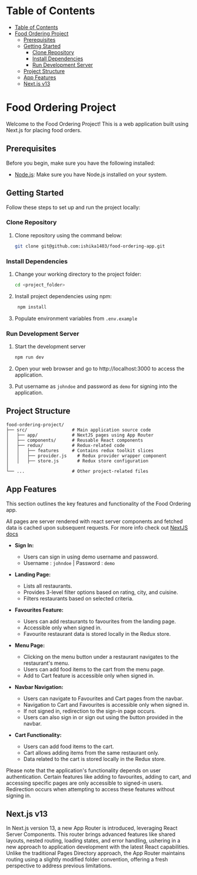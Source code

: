 # Table of Contents

- [Table of Contents](#table-of-contents)
- [Food Ordering Project](#food-ordering-project)
  - [Prerequisites](#prerequisites)
  - [Getting Started](#getting-started)
    - [Clone Repository](#clone-repository)
    - [Install Dependencies](#install-dependencies)
    - [Run Development Server](#run-development-server)
  - [Project Structure](#project-structure)
  - [App Features](#app-features)
  - [Next.js v13](#nextjs-v13)

# Food Ordering Project

Welcome to the Food Ordering Project! This is a web application built using Next.js for placing food orders.

## Prerequisites

Before you begin, make sure you have the following installed:

- [Node.js](https://nodejs.org/): Make sure you have Node.js installed on your system.

## Getting Started

Follow these steps to set up and run the project locally:

### Clone Repository

1. Clone repository using the command below:

   ```sh
   git clone git@github.com:ishika1403/food-ordering-app.git
   ```

### Install Dependencies

1. Change your working directory to the project folder:

   ```sh
   cd <project_folder>
   ```

2. Install project dependencies using npm:

   ```sh
    npm install
   ```

3. Populate environment variables from `.env.example`

### Run Development Server

1. Start the development server

   ```sh
   npm run dev
   ```

2. Open your web browser and go to http://localhost:3000 to access the application.

3. Put username as `johndoe` and password as `demo` for signing into the application.

## Project Structure

```plaintext
food-ordering-project/
├── src/                 # Main application source code
│   ├── app/             # NextJS pages using App Router
│   ├── components/      # Reusable React components
│   ├── redux/           # Redux-related code
│   │   ├── features     # Contains redux toolkit slices
│   │   ├── provider.js    # Redux provider wrapper component
│   │   ├── store.js       # Redux store configuration
│
└── ...                  # Other project-related files
```

## App Features

This section outlines the key features and functionality of the Food Ordering app.

All pages are server rendered with react server components and fetched data is cached upon subsequent requests. For more info check out [NextJS docs](https://nextjs.org/docs/app/building-your-application/caching)

- **Sign In:**

  - Users can sign in using demo username and password.
  - Username : `johndoe` | Password : `demo`

- **Landing Page:**
  - Lists all restaurants.
  - Provides 3-level filter options based on rating, city, and cuisine.
  - Filters restaurants based on selected criteria.
- **Favourites Feature:**

  - Users can add restaurants to favourites from the landing page.
  - Accessible only when signed in.
  - Favourite restaurant data is stored locally in the Redux store.

- **Menu Page:**

  - Clicking on the menu button under a restaurant navigates to the restaurant's menu.
  - Users can add food items to the cart from the menu page.
  - Add to Cart feature is accessible only when signed in.

- **Navbar Navigation:**

  - Users can navigate to Favourites and Cart pages from the navbar.
  - Navigation to Cart and Favourites is accessible only when signed in.
  - If not signed in, redirection to the sign-in page occurs.
  - Users can also sign in or sign out using the button provided in the navbar.

- **Cart Functionality:**
  - Users can add food items to the cart.
  - Cart allows adding items from the same restaurant only.
  - Data related to the cart is stored locally in the Redux store.

Please note that the application's functionality depends on user authentication. Certain features like adding to favourites, adding to cart, and accessing specific pages are only accessible to signed-in users. Redirection occurs when attempting to access these features without signing in.

## Next.js v13

In Next.js version 13, a new App Router is introduced, leveraging React Server Components. This router brings advanced features like shared layouts, nested routing, loading states, and error handling, ushering in a new approach to application development with the latest React capabilities. Unlike the traditional Pages Directory approach, the App Router maintains routing using a slightly modified folder convention, offering a fresh perspective to address previous limitations.
